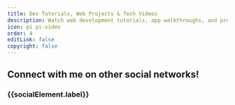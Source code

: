 ```yaml
---
title: Dev Tutorials, Web Projects & Tech Videos
description: Watch web development tutorials, app walkthroughs, and project demos by Stack Seekers. Learn how we build full-stack solutions, explore our tech insights, and follow our creative journey.
icon: pi pi-video
order: 4
editLink: false
copyright: false
---
```


<div class="my-6">
  <YouTubeVideos />
</div>

<!-- Contact Me -->
<div class="border-round-md vp-feature-item" id="contact">
  <div>
    <div class="text-center py-4">
      <h2 class="my-4 text-md m-0 p-0">Connect with me on other social networks!</h2>
    </div>
    <div class="flex flex-row justify-content-end flex-wrap gap-4 mx-6 mb-6">
      <a
        v-for="(socialElement, socialIndex) in social"
        :key="socialIndex"
        :href="socialElement.url"
        target="_blank"
        class="flex flex-row gap-2"
        >
        <h3 class="hidden m-0 p-0">{{socialElement.label}} </h3>
        <i :class="socialElement.icon" style="font-size: 1rem"></i>
        </a>
    </div>
  </div>
</div>

<script setup lanf="ts">
  import { ref, onMounted } from 'vue';

  const social= [
    { label: 'LinkedIn', icon: 'pi pi-linkedin', url: 'https://www.linkedin.com/in/jiwanghosal/' },
    { label: 'Youtube', icon: 'pi pi-youtube', url: 'https://www.youtube.com/@stackseekers' },
    { label: 'Stackoverflow', icon: 'pi pi-chart-bar', url: 'https://stackoverflow.com/users/10376224/stchr?tab=profile' },
    { label: 'Instagram', icon: 'pi pi-instagram', url: 'https://www.instagram.com/jiwan_ghosal/' },
  ]
</script>
